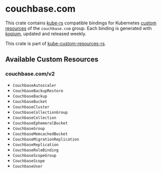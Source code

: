 <!--
SPDX-FileCopyrightText: The kube-custom-resources-rs Authors
SPDX-License-Identifier: 0BSD
 -->

# couchbase.com

This crate contains [kube-rs](https://kube.rs/) compatible bindings for Kubernetes [custom resources](https://kubernetes.io/docs/tasks/extend-kubernetes/custom-resources/custom-resource-definitions/) of the `couchbase.com` group. Each binding is generated with [kopium](https://github.com/kube-rs/kopium), updated and released weekly.

This crate is part of [kube-custom-resources-rs](https://github.com/metio/kube-custom-resources-rs).

## Available Custom Resources

### couchbase.com/v2
- `CouchbaseAutoscaler`
- `CouchbaseBackupRestore`
- `CouchbaseBackup`
- `CouchbaseBucket`
- `CouchbaseCluster`
- `CouchbaseCollectionGroup`
- `CouchbaseCollection`
- `CouchbaseEphemeralBucket`
- `CouchbaseGroup`
- `CouchbaseMemcachedBucket`
- `CouchbaseMigrationReplication`
- `CouchbaseReplication`
- `CouchbaseRoleBinding`
- `CouchbaseScopeGroup`
- `CouchbaseScope`
- `CouchbaseUser`
